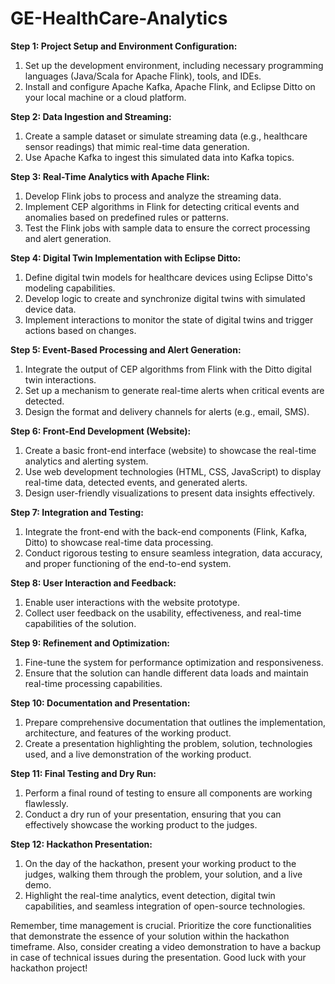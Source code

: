 # GE-HealthCare-Analytics

**Step 1: Project Setup and Environment Configuration:**
1. Set up the development environment, including necessary programming languages (Java/Scala for Apache Flink), tools, and IDEs.
2. Install and configure Apache Kafka, Apache Flink, and Eclipse Ditto on your local machine or a cloud platform.

**Step 2: Data Ingestion and Streaming:**
1. Create a sample dataset or simulate streaming data (e.g., healthcare sensor readings) that mimic real-time data generation.
2. Use Apache Kafka to ingest this simulated data into Kafka topics.

**Step 3: Real-Time Analytics with Apache Flink:**
1. Develop Flink jobs to process and analyze the streaming data.
2. Implement CEP algorithms in Flink for detecting critical events and anomalies based on predefined rules or patterns.
3. Test the Flink jobs with sample data to ensure the correct processing and alert generation.

**Step 4: Digital Twin Implementation with Eclipse Ditto:**
1. Define digital twin models for healthcare devices using Eclipse Ditto's modeling capabilities.
2. Develop logic to create and synchronize digital twins with simulated device data.
3. Implement interactions to monitor the state of digital twins and trigger actions based on changes.

**Step 5: Event-Based Processing and Alert Generation:**
1. Integrate the output of CEP algorithms from Flink with the Ditto digital twin interactions.
2. Set up a mechanism to generate real-time alerts when critical events are detected.
3. Design the format and delivery channels for alerts (e.g., email, SMS).

**Step 6: Front-End Development (Website):**
1. Create a basic front-end interface (website) to showcase the real-time analytics and alerting system.
2. Use web development technologies (HTML, CSS, JavaScript) to display real-time data, detected events, and generated alerts.
3. Design user-friendly visualizations to present data insights effectively.

**Step 7: Integration and Testing:**
1. Integrate the front-end with the back-end components (Flink, Kafka, Ditto) to showcase real-time data processing.
2. Conduct rigorous testing to ensure seamless integration, data accuracy, and proper functioning of the end-to-end system.

**Step 8: User Interaction and Feedback:**
1. Enable user interactions with the website prototype.
2. Collect user feedback on the usability, effectiveness, and real-time capabilities of the solution.

**Step 9: Refinement and Optimization:**
1. Fine-tune the system for performance optimization and responsiveness.
2. Ensure that the solution can handle different data loads and maintain real-time processing capabilities.

**Step 10: Documentation and Presentation:**
1. Prepare comprehensive documentation that outlines the implementation, architecture, and features of the working product.
2. Create a presentation highlighting the problem, solution, technologies used, and a live demonstration of the working product.

**Step 11: Final Testing and Dry Run:**
1. Perform a final round of testing to ensure all components are working flawlessly.
2. Conduct a dry run of your presentation, ensuring that you can effectively showcase the working product to the judges.

**Step 12: Hackathon Presentation:**
1. On the day of the hackathon, present your working product to the judges, walking them through the problem, your solution, and a live demo.
2. Highlight the real-time analytics, event detection, digital twin capabilities, and seamless integration of open-source technologies.

Remember, time management is crucial. Prioritize the core functionalities that demonstrate the essence of your solution within the hackathon timeframe. Also, consider creating a video demonstration to have a backup in case of technical issues during the presentation. Good luck with your hackathon project!
